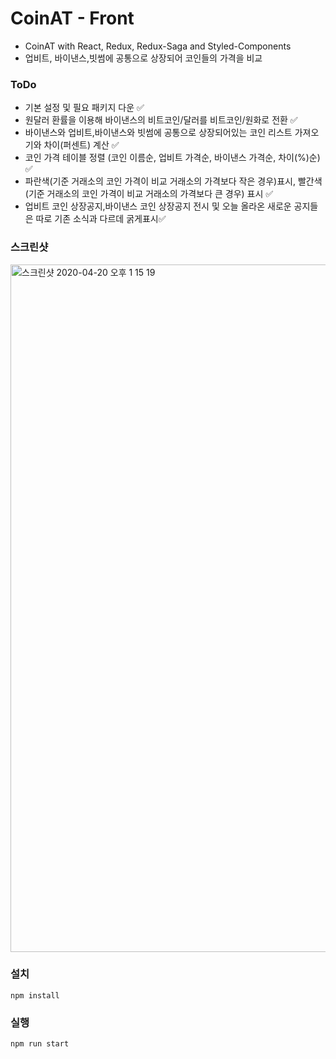 # CoinAT - Front

- CoinAT with React, Redux, Redux-Saga and Styled-Components
- 업비트, 바이낸스,빗썸에 공통으로 상장되어 코인들의 가격을 비교

### ToDo

- 기본 설정 및 필요 패키지 다운 ✅
- 원달러 환률을 이용해 바이낸스의 비트코인/달러를 비트코인/원화로 전환 ✅
- 바이낸스와 업비트,바이낸스와 빗썸에 공통으로 상장되어있는 코인 리스트 가져오기와 차이(퍼센트) 계산 ✅
- 코인 가격 테이블 정렬 (코인 이름순, 업비트 가격순, 바이낸스 가격순, 차이(%)순) ✅
- 파란색(기준 거래소의 코인 가격이 비교 거래소의 가격보다 작은 경우)표시, 빨간색(기준 거래소의 코인 가격이 비교 거래소의 가격보다 큰 경우) 표시 ✅
- 업비트 코인 상장공지,바이낸스 코인 상장공지 전시 및 오늘 올라온 새로운 공지들은 따로 기존 소식과 다르데 굵게표시✅

### 스크린샷

<img width="1100" alt="스크린샷 2020-04-20 오후 1 15 19" src="https://user-images.githubusercontent.com/30601503/79713569-2102d700-8309-11ea-8c7c-bd9f1ff4bfe0.png">

### 설치

```
npm install
```

### 실행

```
npm run start
```
